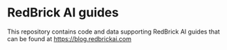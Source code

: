 # RedBrick AI guides
This repository contains code and data supporting RedBrick AI guides that can be found at https://blog.redbrickai.com
